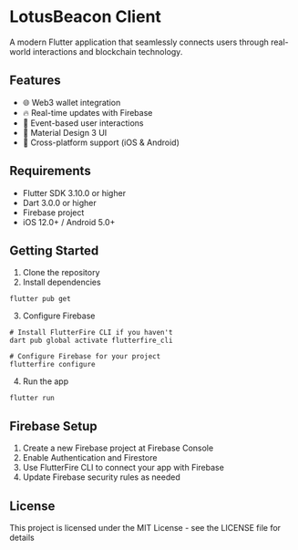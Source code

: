 # LotusBeacon Client

A modern Flutter application that seamlessly connects users through real-world interactions and blockchain technology.

## Features

- 🌐 Web3 wallet integration
- 🔥 Real-time updates with Firebase
- 🎯 Event-based user interactions
- 🎨 Material Design 3 UI
- 📱 Cross-platform support (iOS & Android)

## Requirements

- Flutter SDK 3.10.0 or higher
- Dart 3.0.0 or higher
- Firebase project
- iOS 12.0+ / Android 5.0+

## Getting Started

1. Clone the repository
2. Install dependencies
```
flutter pub get
```
3. Configure Firebase
```
# Install FlutterFire CLI if you haven't
dart pub global activate flutterfire_cli

# Configure Firebase for your project
flutterfire configure
```
4. Run the app
```
flutter run
```

## Firebase Setup
1. Create a new Firebase project at Firebase Console
1. Enable Authentication and Firestore
1. Use FlutterFire CLI to connect your app with Firebase
1. Update Firebase security rules as needed

## License
This project is licensed under the MIT License - see the LICENSE file for details